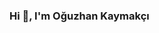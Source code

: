 ### Hi 👋, I'm Oğuzhan Kaymakçı

<!--
**OguzhanKaymakci/OguzhanKaymakci** is a ✨ _special_ ✨ repository because its `README.md` (this file) appears on your GitHub profile.

Here are some ideas to get you started:

- 🔭 I’m currently working on 
- 🌱 I’m currently learning JAVA-SPRING-React
- 👯 I’m looking to collaborate on ...
- 🤔 I’m looking for help with ...
- 💬 Ask me about ...
- 📫 How to reach me: 

[![Github Badge](https://img.shields.io/badge/-Github-000?style=quare&labelColor=000&logo=Github&logoColor=white&link=link)](https://github.com/OguzhanKaymakci) 
[![Instagram Badge](https://img.shields.io/badge/-Instagram-C13584?style=flat-quare&labelColor=C13584&logo=instagram&logoColor=white&link=link)](https://www.instagram.com/ogsan.k/) 

![Github stats 1](https://github-readme-stats.vercel.app/api?username=OguzhanKaymakci&show_icons=true&theme=gradient) 
![Github stats 2](https://github-readme-stats.vercel.app/api?username=OguzhanKaymakci&show_icons=true&theme=radical)
-->
